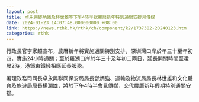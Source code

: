 ```yaml
---
layout: post
title: 卓永興鄧炳強及林世雄等下午4時半就農曆新年特別通關安排見傳媒
date: 2024-01-23 14:07:48.000000000 +08:00
link: https://news.rthk.hk/rthk/ch/component/k2/1737382-20240123.htm
categories: rthk
---
```


行政長官李家超宣布，農曆新年將實施通關特別安排，深圳灣口岸於年三十至年初四，實施24小時通關；至於羅湖口岸於年三十及年初二兩日，延長開關時間至凌晨2時，港鐵東鐵綫相應延長服務。

署理政務司司長卓永興聯同保安局局長鄧炳強、運輸及物流局局長林世雄和文化體育及旅遊局局長楊潤雄，將於下午4時半會見傳媒，交代農曆新年假期特別通關安排。
